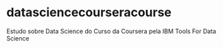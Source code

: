 # datasciencecourseracourse
Estudo sobre Data Science do Curso da Coursera pela IBM
Tools For Data Science
